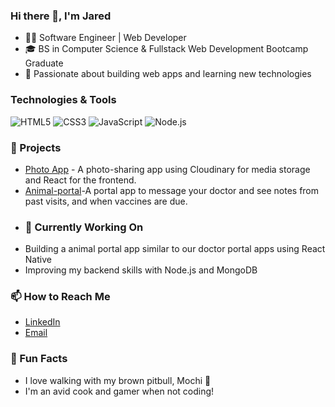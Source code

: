 ### Hi there 👋, I'm Jared
- 🧑‍💻 Software Engineer | Web Developer
- 🎓 BS in Computer Science & Fullstack Web Development Bootcamp Graduate
- 🚀 Passionate about building web apps and learning new technologies
### Technologies & Tools
![HTML5](https://img.shields.io/badge/-HTML5-E34F26?style=flat&logo=html5&logoColor=white)
![CSS3](https://img.shields.io/badge/-CSS3-1572B6?style=flat&logo=css3&logoColor=white)
![JavaScript](https://img.shields.io/badge/-JavaScript-F7DF1E?style=flat&logo=javascript&logoColor=black)
![Node.js](https://img.shields.io/badge/-Node.js-339933?style=flat&logo=node.js&logoColor=white)
### 🚀 Projects
- [Photo App](https://github.com/0Jsnipes/photoapp) - A photo-sharing app using Cloudinary for media storage and React for the frontend.
- [Animal-portal](https://github.com/0Jsnipes/animal-portal)-A portal app to message your doctor and see notes from past visits, and when vaccines are due.
- ### 🔧 Currently Working On
- Building a animal portal app similar to our doctor portal apps using React Native
- Improving my backend skills with Node.js and MongoDB
### 📫 How to Reach Me
- [LinkedIn](https://www.linkedin.com/in/0jsnipes/)
- [Email](jared.c.snipes@gmail.com)
### 🌟 Fun Facts
- I love walking with my brown pitbull, Mochi 🐾
- I'm an avid cook and gamer when not coding!




<!--
**0Jsnipes/0Jsnipes** is a ✨ _special_ ✨ repository because its `README.md` (this file) appears on your GitHub profile.

Here are some ideas to get you started:

- 🔭 I’m currently working on ...
- 🌱 I’m currently learning ...
- 👯 I’m looking to collaborate on ...
- 🤔 I’m looking for help with ...
- 💬 Ask me about ...
- 📫 How to reach me: ...
- 😄 Pronouns: ...
- ⚡ Fun fact: ...
-->
